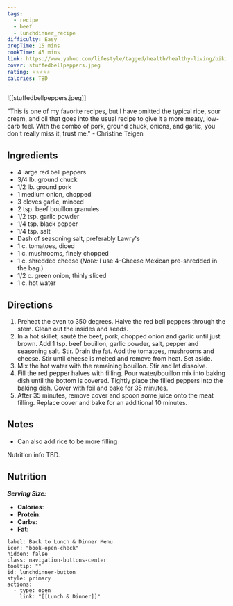```yaml
---
tags:
  - recipe
  - beef
  - lunchdinner_recipe
difficulty: Easy
prepTime: 15 mins
cookTime: 45 mins
link: https://www.yahoo.com/lifestyle/tagged/health/healthy-living/bikini-model-christine-teigens-top-5-healthy-meals-140000038.html?guccounter=1&guce_referrer=aHR0cHM6Ly93d3cuZ29vZ2xlLmNvbS8&guce_referrer_sig=AQAAADeeeuxBuAQq-_qDqw_dG3KJC1hURiT1_0KgO6KijxVWeXgqDN3Pn3-SKG1y31U-tJHx7DMfsya5KzWWnQ-UUeHzLe-38Ns1MqzZhL-Yp8xF_uZYdiQt30tJwod0bOrf2DmhjHG5wWlZcaQwOHNEwdQ8wzZp2dd5UJM7-7d2fygT
cover: stuffedbellpeppers.jpeg
rating: ⭐️⭐️⭐️⭐️⭐️
calories: TBD
---
```


![[stuffedbellpeppers.jpeg]]

"This is one of my favorite recipes, but I have omitted the typical rice, sour cream, and oil that goes into the usual recipe to give it a more meaty, low-carb feel. With the combo of pork, ground chuck, onions, and garlic, you don't really miss it, trust me." - Christine Teigen

## Ingredients
- 4 large red bell peppers  
- 3/4 lb. ground chuck  
- 1/2 lb. ground pork  
- 1 medium onion, chopped  
- 3 cloves garlic, minced  
- 2 tsp. beef bouillon granules  
- 1/2 tsp. garlic powder
- 1/4 tsp. black pepper 
- 1/4 tsp. salt 
- Dash of seasoning salt, preferably Lawry's  
- 1 c. tomatoes, diced  
- 1 c. mushrooms, finely chopped  
- 1 c. shredded cheese (_Note:_ I use 4-Cheese Mexican pre-shredded in the bag.)  
- 1/2 c. green onion, thinly sliced  
- 1 c. hot water


## Directions
1. Preheat the oven to 350 degrees. Halve the red bell peppers through the stem. Clean out the insides and seeds. 
2. In a hot skillet, sauté the beef, pork, chopped onion and garlic until just brown. Add 1 tsp. beef bouillon, garlic powder, salt, pepper and seasoning salt. Stir. Drain the fat. Add the tomatoes, mushrooms and cheese. Stir until cheese is melted and remove from heat. Set aside. 
3. Mix the hot water with the remaining bouillon. Stir and let dissolve. 
4. Fill the red pepper halves with filling. Pour water/bouillon mix into baking dish until the bottom is covered. Tightly place the filled peppers into the baking dish. Cover with foil and bake for 35 minutes. 
5. After 35 minutes, remove cover and spoon some juice onto the meat filling. Replace cover and bake for an additional 10 minutes.

## Notes
- Can also add rice to be more filling

Nutrition info TBD.

## Nutrition
***Serving Size:*** 
- **Calories**: 
- **Protein**: 
- **Carbs**: 
- **Fat**: 


```meta-bind-button
label: Back to Lunch & Dinner Menu
icon: "book-open-check"
hidden: false
class: navigation-buttons-center
tooltip: ""
id: lunchdinner-button
style: primary
actions:
  - type: open
    link: "[[Lunch & Dinner]]"

```
 
